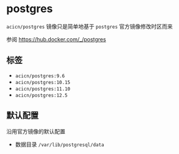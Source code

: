 # postgres

`acicn/postgres` 镜像只是简单地基于 `postgres` 官方镜像修改时区而来

参阅 https://hub.docker.com/_/postgres

## 标签

* `acicn/postgres:9.6`
* `acicn/postgres:10.15`
* `acicn/postgres:11.10`
* `acicn/postgres:12.5`

## 默认配置

沿用官方镜像的默认配置

* 数据目录 `/var/lib/postgresql/data`
